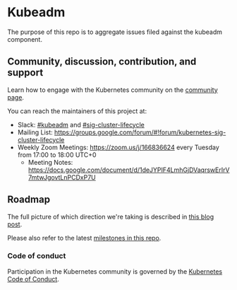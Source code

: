 # Kubeadm

The purpose of this repo is to aggregate issues filed against the kubeadm component.

## Community, discussion, contribution, and support

Learn how to engage with the Kubernetes community on the [community page](http://kubernetes.io/community/).

You can reach the maintainers of this project at:

- Slack: [#kubeadm](http://kubernetes.slackarchive.io/kubeadm/) and [#sig-cluster-lifecycle](http://kubernetes.slackarchive.io/sig-cluster-lifecycle/)
- Mailing List: https://groups.google.com/forum/#!forum/kubernetes-sig-cluster-lifecycle
- Weekly Zoom Meetings: https://zoom.us/j/166836624 every Tuesday from 17:00 to 18:00 UTC+0
  - Meeting Notes: https://docs.google.com/document/d/1deJYPIF4LmhGjDVaqrswErIrV7mtwJgovtLnPCDxP7U

## Roadmap

The full picture of which direction we're taking is described in [this blog post](http://blog.kubernetes.io/2017/01/stronger-foundation-for-creating-and-managing-kubernetes-clusters.html).

Please also refer to the latest [milestones in this repo](https://github.com/kubernetes/kubeadm/milestones).

### Code of conduct

Participation in the Kubernetes community is governed by the [Kubernetes Code of Conduct](code-of-conduct.md).
